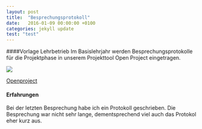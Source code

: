 ```yaml
---
layout: post
title:  "Besprechungsprotokoll"
date:   2016-01-09 00:00:00 +0100
categories: jekyll update
test: "test"
---
```

####Vorlage Lehrbetrieb
Im Basislehrjahr werden Besprechungsprotokolle für die Projektphase in unserem Projekttool Open Project eingetragen.

<div class="thumbnail">
	<img src="http://4.bp.blogspot.com/-UpnDGrF3OEY/VHw6CBn4_jI/AAAAAAAAAGM/vzgpVUw2Jic/s1600/A03-Backlogs-NoShadow.png" class="img-responsive">
	<p class="text-center">
		<a href="https://www.openproject.org/de/">
			Openproject
		</a>
	</p>
</div>

#### Erfahrungen
Bei der letzten Besprechung habe ich ein Protokoll geschrieben. Die Besprechung war nicht sehr lange, dementsprechend viel auch das Protokol eher kurz aus.